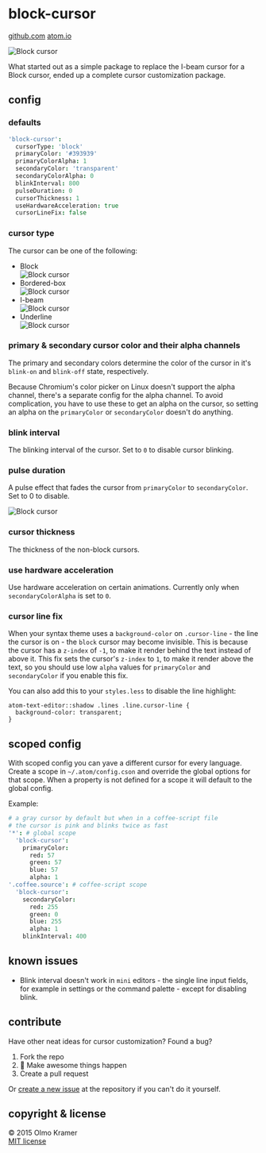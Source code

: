 # block-cursor
 [github.com](https://github.com/olmokramer/atom-block-cursor) [atom.io](https://atom.io/packages/block-cursor)

![Block cursor](https://raw.githubusercontent.com/olmokramer/atom-block-cursor/master/cursor-block.png)

What started out as a simple package to replace the I-beam cursor for a Block cursor, ended up a complete cursor customization package.

## config

### defaults

```cson
'block-cursor':
  cursorType: 'block'
  primaryColor: '#393939'
  primaryColorAlpha: 1
  secondaryColor: 'transparent'
  secondaryColorAlpha: 0
  blinkInterval: 800
  pulseDuration: 0
  cursorThickness: 1
  useHardwareAcceleration: true
  cursorLineFix: false
```

### cursor type

The cursor can be one of the following:
* Block <br>![Block cursor](https://raw.githubusercontent.com/olmokramer/atom-block-cursor/master/cursor-block.png)
* Bordered-box <br>![Block cursor](https://raw.githubusercontent.com/olmokramer/atom-block-cursor/master/cursor-bordered-box.png)
* I-beam <br>![Block cursor](https://raw.githubusercontent.com/olmokramer/atom-block-cursor/master/cursor-i-beam.png)
* Underline <br>![Block cursor](https://raw.githubusercontent.com/olmokramer/atom-block-cursor/master/cursor-underline.png)

### primary & secondary cursor color and their alpha channels

The primary and secondary colors determine the color of the cursor in it's `blink-on` and `blink-off` state, respectively.

Because Chromium's color picker on Linux doesn't support the alpha channel, there's a separate config for the alpha channel. To avoid complication, you have to use these to get an alpha on the cursor, so setting an alpha on the `primaryColor` or `secondaryColor` doesn't do anything.

### blink interval

The blinking interval of the cursor. Set to `0` to disable cursor blinking.

### pulse duration

A pulse effect that fades the cursor from `primaryColor` to `secondaryColor`. Set to 0 to disable.

![Block cursor](https://raw.githubusercontent.com/olmokramer/atom-block-cursor/master/cursor-pulse.gif)

### cursor thickness

The thickness of the non-block cursors.

### use hardware acceleration

Use hardware acceleration on certain animations. Currently only when `secondaryColorAlpha` is set to `0`.

### cursor line fix

When your syntax theme uses a `background-color` on `.cursor-line` - the line the cursor is on - the `block` cursor may become invisible. This is because the cursor has a `z-index` of `-1`, to make it render behind the text instead of above it. This fix sets the cursor's `z-index` to `1`, to make it render above the text, so you should use low `alpha` values for `primaryColor` and `secondaryColor` if you enable this fix.

You can also add this to your `styles.less` to disable the line highlight:
```less
atom-text-editor::shadow .lines .line.cursor-line {
  background-color: transparent;
}
```

## scoped config

With scoped config you can yave a different cursor for every language. Create a scope in `~/.atom/config.cson` and override the global options for that scope. When a property is not defined for a scope it will default to the global config.

Example:
```cson
# a gray cursor by default but when in a coffee-script file
# the cursor is pink and blinks twice as fast
'*': # global scope
  'block-cursor':
    primaryColor:
      red: 57
      green: 57
      blue: 57
      alpha: 1
'.coffee.source': # coffee-script scope
  'block-cursor':
    secondaryColor:
      red: 255
      green: 0
      blue: 255
      alpha: 1
    blinkInterval: 400
```

## known issues

* Blink interval doesn't work in `mini` editors - the single line input fields, for example in settings or the command palette - except for disabling blink.

## contribute

Have other neat ideas for cursor customization? Found a bug?

1. Fork the repo
2. :rocket: Make awesome things happen
3. Create a pull request

Or [create a new issue](https://github.com/olmokramer/atom-block-cursor/issues/new) at the repository if you can't do it yourself.

## copyright & license

&copy; 2015 Olmo Kramer <br> [MIT license](LICENSE.md)